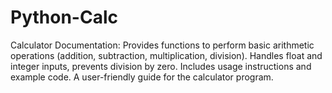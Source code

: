 # Python-Calc
Calculator Documentation: Provides functions to perform basic arithmetic operations (addition, subtraction, multiplication, division). Handles float and integer inputs, prevents division by zero. Includes usage instructions and example code. A user-friendly guide for the calculator program.

